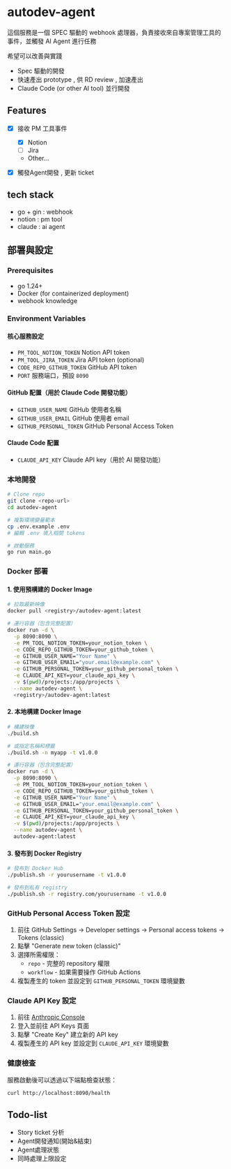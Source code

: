 # autodev-agent

這個服務是一個 SPEC 驅動的 webhook 處理器，負責接收來自專案管理工具的事件，並觸發 AI Agent 進行任務  

希望可以改善與實踐  
- Spec 驅動的開發
- 快速產出 prototype , 供 RD review , 加速產出
- Claude Code (or other AI tool) 並行開發

## Features
- [x] 接收 PM 工具事件
  - [x] Notion
  - [ ] Jira
  - Other...

- [x] 觸發Agent開發 , 更新 ticket

## tech stack
- go + gin : webhook
- notion : pm tool
- claude : ai agent

## 部署與設定

### Prerequisites
- go 1.24+
- Docker (for containerized deployment)
- webhook knowledge

### Environment Variables

#### 核心服務設定
- `PM_TOOL_NOTION_TOKEN` Notion API token
- `PM_TOOL_JIRA_TOKEN` Jira API token (optional)
- `CODE_REPO_GITHUB_TOKEN` GitHub API token
- `PORT` 服務端口，預設 `8090`

#### GitHub 配置（用於 Claude Code 開發功能）
- `GITHUB_USER_NAME` GitHub 使用者名稱
- `GITHUB_USER_EMAIL` GitHub 使用者 email
- `GITHUB_PERSONAL_TOKEN` GitHub Personal Access Token

#### Claude Code 配置
- `CLAUDE_API_KEY` Claude API key（用於 AI 開發功能）

### 本地開發
```bash
# Clone repo
git clone <repo-url>
cd autodev-agent

# 複製環境變量範本
cp .env.example .env
# 編輯 .env 填入相關 tokens

# 啟動服務
go run main.go
```

### Docker 部署

#### 1. 使用預構建的 Docker Image
```bash
# 拉取最新映像
docker pull <registry>/autodev-agent:latest

# 運行容器（包含完整配置）
docker run -d \
  -p 8090:8090 \
  -e PM_TOOL_NOTION_TOKEN=your_notion_token \
  -e CODE_REPO_GITHUB_TOKEN=your_github_token \
  -e GITHUB_USER_NAME="Your Name" \
  -e GITHUB_USER_EMAIL="your.email@example.com" \
  -e GITHUB_PERSONAL_TOKEN=your_github_personal_token \
  -e CLAUDE_API_KEY=your_claude_api_key \
  -v $(pwd)/projects:/app/projects \
  --name autodev-agent \
  <registry>/autodev-agent:latest
```

#### 2. 本地構建 Docker Image
```bash
# 構建映像
./build.sh

# 或指定名稱和標籤
./build.sh -n myapp -t v1.0.0

# 運行容器（包含完整配置）
docker run -d \
  -p 8090:8090 \
  -e PM_TOOL_NOTION_TOKEN=your_notion_token \
  -e CODE_REPO_GITHUB_TOKEN=your_github_token \
  -e GITHUB_USER_NAME="Your Name" \
  -e GITHUB_USER_EMAIL="your.email@example.com" \
  -e GITHUB_PERSONAL_TOKEN=your_github_personal_token \
  -e CLAUDE_API_KEY=your_claude_api_key \
  -v $(pwd)/projects:/app/projects \
  --name autodev-agent \
  autodev-agent:latest
```

#### 3. 發布到 Docker Registry
```bash
# 發布到 Docker Hub
./publish.sh -r yourusername -t v1.0.0

# 發布到私有 registry
./publish.sh -r registry.com/yourusername -t v1.0.0
```

### GitHub Personal Access Token 設定

1. 前往 GitHub Settings → Developer settings → Personal access tokens → Tokens (classic)
2. 點擊 "Generate new token (classic)"
3. 選擇所需權限：
   - `repo` - 完整的 repository 權限
   - `workflow` - 如果需要操作 GitHub Actions
4. 複製產生的 token 並設定到 `GITHUB_PERSONAL_TOKEN` 環境變數

### Claude API Key 設定

1. 前往 [Anthropic Console](https://console.anthropic.com/)
2. 登入並前往 API Keys 頁面
3. 點擊 "Create Key" 建立新的 API key
4. 複製產生的 API key 並設定到 `CLAUDE_API_KEY` 環境變數

### 健康檢查
服務啟動後可以透過以下端點檢查狀態：
```bash
curl http://localhost:8090/health
```

## Todo-list
- Story ticket 分析
- Agent開發通知(開始&結束)
- Agent處理狀態
- 同時處理上限設定

